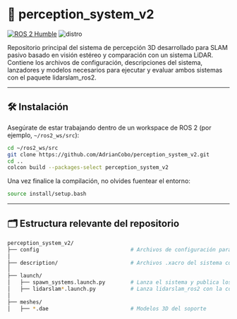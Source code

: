 # 🧠 perception_system_v2

[![ROS 2 Humble](https://img.shields.io/badge/ROS2-Humble-blue)](https://docs.ros.org/en/humble/)
![distro](https://img.shields.io/badge/ROS2-Jazzy-blue)

Repositorio principal del sistema de percepción 3D desarrollado para SLAM pasivo basado en visión estéreo y comparación con un sistema LiDAR. Contiene los archivos de configuración, descripciones del sistema, lanzadores y modelos necesarios para ejecutar y evaluar ambos sistemas con el paquete lidarslam_ros2.

---

## 🛠️ Instalación

Asegúrate de estar trabajando dentro de un workspace de ROS 2 (por ejemplo, `~/ros2_ws/src`):

```bash
cd ~/ros2_ws/src
git clone https://github.com/AdrianCobo/perception_system_v2.git
cd ..
colcon build --packages-select perception_system_v2
```

Una vez finalice la compilación, no olvides fuentear el entorno:
```bash
source install/setup.bash
```
---

## 🗂️ Estructura relevante del repositorio

```bash
perception_system_v2/
├── config                             # Archivos de configuración para lidarslam_ros2
│
├── description/                       # Archivos .xacro del sistema completo
│
├── launch/
│   ├── spawn_systems.launch.py        # Lanza el sistema y publica los TFs
│   ├── lidarslam*.launch.py           # Lanza lidarslam_ros2 con la configuración deseada
│
├── meshes/
│   ├── *.dae                          # Modelos 3D del soporte
